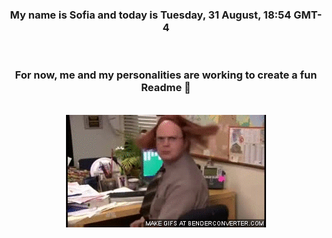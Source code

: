 


<div align="center">
<h3 >My name is Sofia and today is Tuesday, 31 August, 18:54 GMT-4</h3><br>
<h3 >For now, me and my personalities are working to create a fun Readme 👋
</h3><br>
<img src='img/dwight.gif' alt='working...'/>
</div>
